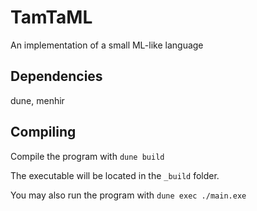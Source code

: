 TamTaML
========

An implementation of a small ML-like language

Dependencies
------------

dune, menhir

Compiling
---------

Compile the program with
`dune build`

The executable will be located in the `_build` folder.

You may also run the program with
`dune exec ./main.exe`
